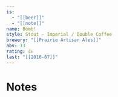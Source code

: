 ```yaml
---
is:
  - "[[beer]]"
  - "[[note]]"
name: Bomb!
style: Stout - Imperial / Double Coffee
brewery: "[[Prairie Artisan Ales]]"
abv: 13
rating: 👍
last: "[[2016-07]]"
---
```

# Notes

